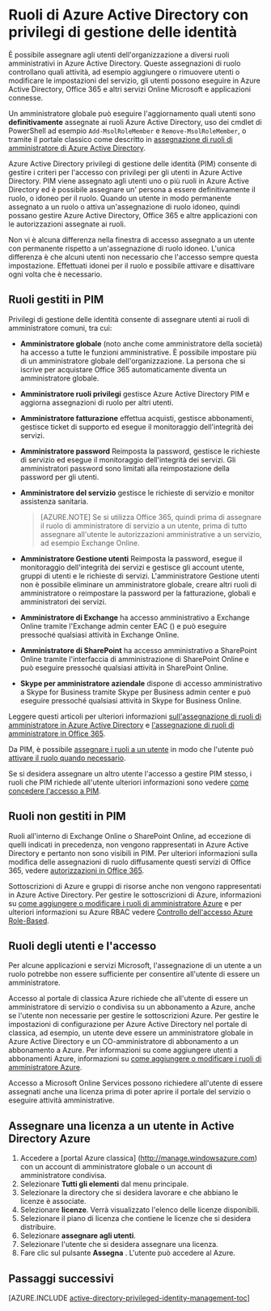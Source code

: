 <properties
   pageTitle="Ruoli di PIM | Microsoft Azure"
   description="Informazioni su quali ruoli vengono utilizzati per le identità privilegi con l'estensione di Azure privilegi di gestione delle identità."
   services="active-directory"
   documentationCenter=""
   authors="kgremban"
   manager="femila"
   editor=""/>

<tags
   ms.service="active-directory"
   ms.devlang="na"
   ms.topic="article"
   ms.tgt_pltfrm="na"
   ms.workload="identity"
   ms.date="07/01/2016"
   ms.author="kgremban"/>

# <a name="roles-in-azure-ad-privileged-identity-management"></a>Ruoli di Azure Active Directory con privilegi di gestione delle identità

<!-- **PLACEHOLDER: Need description of how this works. Azure PIM uses roles from MSODS objects.**-->

È possibile assegnare agli utenti dell'organizzazione a diversi ruoli amministrativi in Azure Active Directory. Queste assegnazioni di ruolo controllano quali attività, ad esempio aggiungere o rimuovere utenti o modificare le impostazioni del servizio, gli utenti possono eseguire in Azure Active Directory, Office 365 e altri servizi Online Microsoft e applicazioni connesse.  

Un amministratore globale può eseguire l'aggiornamento quali utenti sono **definitivamente** assegnate ai ruoli Azure Active Directory, uso dei cmdlet di PowerShell ad esempio `Add-MsolRoleMember` e `Remove-MsolRoleMember`, o tramite il portale classico come descritto in [assegnazione di ruoli di amministratore di Azure Active Directory](active-directory-assign-admin-roles.md).

Azure Active Directory privilegi di gestione delle identità (PIM) consente di gestire i criteri per l'accesso con privilegi per gli utenti in Azure Active Directory. PIM viene assegnato agli utenti uno o più ruoli in Azure Active Directory ed è possibile assegnare un' persona a essere definitivamente il ruolo, o idoneo per il ruolo. Quando un utente in modo permanente assegnato a un ruolo o attiva un'assegnazione di ruolo idoneo, quindi possano gestire Azure Active Directory, Office 365 e altre applicazioni con le autorizzazioni assegnate ai ruoli.

Non vi è alcuna differenza nella finestra di accesso assegnato a un utente con permanente rispetto a un'assegnazione di ruolo idoneo. L'unica differenza è che alcuni utenti non necessario che l'accesso sempre questa impostazione. Effettuati idonei per il ruolo e possibile attivare e disattivare ogni volta che è necessario.

## <a name="roles-managed-in-pim"></a>Ruoli gestiti in PIM

Privilegi di gestione delle identità consente di assegnare utenti ai ruoli di amministratore comuni, tra cui:


- **Amministratore globale** (noto anche come amministratore della società) ha accesso a tutte le funzioni amministrative. È possibile impostare più di un amministratore globale dell'organizzazione. La persona che si iscrive per acquistare Office 365 automaticamente diventa un amministratore globale.
- **Amministratore ruoli privilegi** gestisce Azure Active Directory PIM e aggiorna assegnazioni di ruolo per altri utenti.  
- **Amministratore fatturazione** effettua acquisti, gestisce abbonamenti, gestisce ticket di supporto ed esegue il monitoraggio dell'integrità dei servizi.
- **Amministratore password** Reimposta la password, gestisce le richieste di servizio ed esegue il monitoraggio dell'integrità dei servizi. Gli amministratori password sono limitati alla reimpostazione della password per gli utenti.
- **Amministratore del servizio** gestisce le richieste di servizio e monitor assistenza sanitaria.

  > [AZURE.NOTE] Se si utilizza Office 365, quindi prima di assegnare il ruolo di amministratore di servizio a un utente, prima di tutto assegnare all'utente le autorizzazioni amministrative a un servizio, ad esempio Exchange Online.

- **Amministratore Gestione utenti** Reimposta la password, esegue il monitoraggio dell'integrità dei servizi e gestisce gli account utente, gruppi di utenti e le richieste di servizi. L'amministratore Gestione utenti non è possibile eliminare un amministratore globale, creare altri ruoli di amministratore o reimpostare la password per la fatturazione, globali e amministratori dei servizi.
- **Amministratore di Exchange** ha accesso amministrativo a Exchange Online tramite l'Exchange admin center EAC () e può eseguire pressoché qualsiasi attività in Exchange Online.
- **Amministratore di SharePoint** ha accesso amministrativo a SharePoint Online tramite l'interfaccia di amministrazione di SharePoint Online e può eseguire pressoché qualsiasi attività in SharePoint Online.
- **Skype per amministratore aziendale** dispone di accesso amministrativo a Skype for Business tramite Skype per Business admin center e può eseguire pressoché qualsiasi attività in Skype for Business Online.

Leggere questi articoli per ulteriori informazioni [sull'assegnazione di ruoli di amministratore in Azure Active Directory](active-directory-assign-admin-roles.md) e [l'assegnazione di ruoli di amministratore in Office 365](https://support.office.com/article/Assigning-admin-roles-in-Office-365-eac4d046-1afd-4f1a-85fc-8219c79e1504).

<!--**PLACEHOLDER: The above article may not be the one we want since PIM gets roles from places other that Office 365**-->


Da PIM, è possibile [assegnare i ruoli a un utente](active-directory-privileged-identity-management-how-to-add-role-to-user.md) in modo che l'utente può [attivare il ruolo quando necessario](active-directory-privileged-identity-management-how-to-activate-role.md).

Se si desidera assegnare un altro utente l'accesso a gestire PIM stesso, i ruoli che PIM richiede all'utente ulteriori informazioni sono vedere [come concedere l'accesso a PIM](active-directory-privileged-identity-management-how-to-give-access-to-pim.md).


<!-- ## The PIM Security Administrator Role **PLACEHOLDER: Need description of the Security Administrator role.**-->

## <a name="roles-not-managed-in-pim"></a>Ruoli non gestiti in PIM

Ruoli all'interno di Exchange Online o SharePoint Online, ad eccezione di quelli indicati in precedenza, non vengono rappresentati in Azure Active Directory e pertanto non sono visibili in PIM. Per ulteriori informazioni sulla modifica delle assegnazioni di ruolo diffusamente questi servizi di Office 365, vedere [autorizzazioni in Office 365](https://support.office.com/article/Permissions-in-Office-365-da585eea-f576-4f55-a1e0-87090b6aaa9d).

Sottoscrizioni di Azure e gruppi di risorse anche non vengono rappresentati in Azure Active Directory. Per gestire le sottoscrizioni di Azure, informazioni su [come aggiungere o modificare i ruoli di amministratore Azure](../billing-add-change-azure-subscription-administrator.md) e per ulteriori informazioni su Azure RBAC vedere [Controllo dell'accesso Azure Role-Based](role-based-access-control-configure.md).

<!--**The above links might be replaced by ones that are from within this documentation repository **-->


## <a name="user-roles-and-signing-in"></a>Ruoli degli utenti e l'accesso
Per alcune applicazioni e servizi Microsoft, l'assegnazione di un utente a un ruolo potrebbe non essere sufficiente per consentire all'utente di essere un amministratore.

Accesso al portale di classica Azure richiede che all'utente di essere un amministratore di servizio o condivisa su un abbonamento a Azure, anche se l'utente non necessarie per gestire le sottoscrizioni Azure.  Per gestire le impostazioni di configurazione per Azure Active Directory nel portale di classica, ad esempio, un utente deve essere un amministratore globale in Azure Active Directory e un CO-amministratore di abbonamento a un abbonamento a Azure.  Per informazioni su come aggiungere utenti a abbonamenti Azure, informazioni su [come aggiungere o modificare i ruoli di amministratore Azure](../billing-add-change-azure-subscription-administrator.md).

Accesso a Microsoft Online Services possono richiedere all'utente di essere assegnati anche una licenza prima di poter aprire il portale del servizio o eseguire attività amministrative.

## <a name="assign-a-license-to-a-user-in-azure-ad"></a>Assegnare una licenza a un utente in Active Directory Azure

1. Accedere a [portal Azure classica] (http://manage.windowsazure.com) con un account di amministratore globale o un account di amministratore condivisa.
2. Selezionare **Tutti gli elementi** dal menu principale.
3. Selezionare la directory che si desidera lavorare e che abbiano le licenze è associate.
4. Selezionare **licenze**. Verrà visualizzato l'elenco delle licenze disponibili.
5. Selezionare il piano di licenza che contiene le licenze che si desidera distribuire.
6. Selezionare **assegnare agli utenti**.
7. Selezionare l'utente che si desidera assegnare una licenza.
8. Fare clic sul pulsante **Assegna** .  L'utente può accedere al Azure.

<!--Every topic should have next steps and links to the next logical set of content to keep the customer engaged-->
## <a name="next-steps"></a>Passaggi successivi
[AZURE.INCLUDE [active-directory-privileged-identity-management-toc](../../includes/active-directory-privileged-identity-management-toc.md)]
